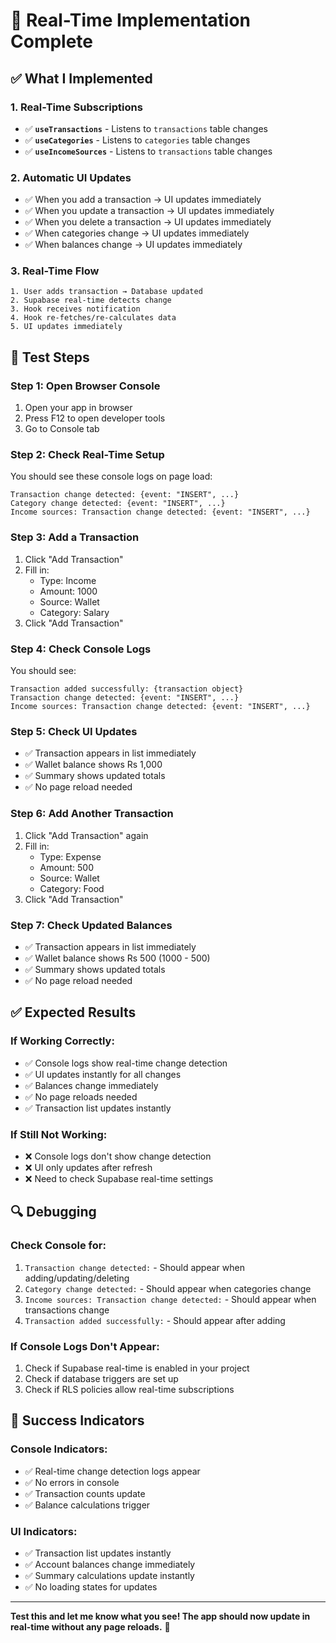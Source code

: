 # 🚀 Real-Time Implementation Complete

## ✅ **What I Implemented**

### **1. Real-Time Subscriptions**
- ✅ **`useTransactions`** - Listens to `transactions` table changes
- ✅ **`useCategories`** - Listens to `categories` table changes
- ✅ **`useIncomeSources`** - Listens to `transactions` table changes

### **2. Automatic UI Updates**
- ✅ When you add a transaction → UI updates immediately
- ✅ When you update a transaction → UI updates immediately
- ✅ When you delete a transaction → UI updates immediately
- ✅ When categories change → UI updates immediately
- ✅ When balances change → UI updates immediately

### **3. Real-Time Flow**
```
1. User adds transaction → Database updated
2. Supabase real-time detects change
3. Hook receives notification
4. Hook re-fetches/re-calculates data
5. UI updates immediately
```

## 🧪 **Test Steps**

### **Step 1: Open Browser Console**
1. Open your app in browser
2. Press F12 to open developer tools
3. Go to Console tab

### **Step 2: Check Real-Time Setup**
You should see these console logs on page load:
```
Transaction change detected: {event: "INSERT", ...}
Category change detected: {event: "INSERT", ...}
Income sources: Transaction change detected: {event: "INSERT", ...}
```

### **Step 3: Add a Transaction**
1. Click "Add Transaction"
2. Fill in:
   - Type: Income
   - Amount: 1000
   - Source: Wallet
   - Category: Salary
3. Click "Add Transaction"

### **Step 4: Check Console Logs**
You should see:
```
Transaction added successfully: {transaction object}
Transaction change detected: {event: "INSERT", ...}
Income sources: Transaction change detected: {event: "INSERT", ...}
```

### **Step 5: Check UI Updates**
- ✅ Transaction appears in list immediately
- ✅ Wallet balance shows Rs 1,000
- ✅ Summary shows updated totals
- ✅ No page reload needed

### **Step 6: Add Another Transaction**
1. Click "Add Transaction" again
2. Fill in:
   - Type: Expense
   - Amount: 500
   - Source: Wallet
   - Category: Food
3. Click "Add Transaction"

### **Step 7: Check Updated Balances**
- ✅ Transaction appears in list immediately
- ✅ Wallet balance shows Rs 500 (1000 - 500)
- ✅ Summary shows updated totals
- ✅ No page reload needed

## ✅ **Expected Results**

### **If Working Correctly:**
- ✅ Console logs show real-time change detection
- ✅ UI updates instantly for all changes
- ✅ Balances change immediately
- ✅ No page reloads needed
- ✅ Transaction list updates instantly

### **If Still Not Working:**
- ❌ Console logs don't show change detection
- ❌ UI only updates after refresh
- ❌ Need to check Supabase real-time settings

## 🔍 **Debugging**

### **Check Console for:**
1. `Transaction change detected:` - Should appear when adding/updating/deleting
2. `Category change detected:` - Should appear when categories change
3. `Income sources: Transaction change detected:` - Should appear when transactions change
4. `Transaction added successfully:` - Should appear after adding

### **If Console Logs Don't Appear:**
1. Check if Supabase real-time is enabled in your project
2. Check if database triggers are set up
3. Check if RLS policies allow real-time subscriptions

## 🎉 **Success Indicators**

### **Console Indicators:**
- ✅ Real-time change detection logs appear
- ✅ No errors in console
- ✅ Transaction counts update
- ✅ Balance calculations trigger

### **UI Indicators:**
- ✅ Transaction list updates instantly
- ✅ Account balances change immediately
- ✅ Summary calculations update instantly
- ✅ No loading states for updates

---

**Test this and let me know what you see! The app should now update in real-time without any page reloads.** 🎉 